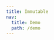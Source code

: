 ```yaml
---
title: Immutable
nav:
  title: Demo
  path: /demo
---
```


<code src="../examples/immutable.tsx" ></code>